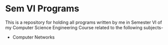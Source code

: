 # Sem VI Programs

This is a repository for holding all programs written by me in Semester VI of 
my Computer Science Engineering Course related to the following subjects-

- Computer Networks
